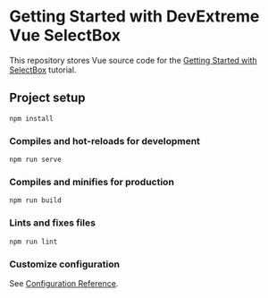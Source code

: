 # Getting Started with DevExtreme Vue SelectBox

This repository stores Vue source code for the [Getting Started with SelectBox](https://js.devexpress.com/Documentation/Guide/UI_Components/SelectBox/Getting_Started_with_SelectBox/) tutorial.

## Project setup
```
npm install
```

### Compiles and hot-reloads for development
```
npm run serve
```

### Compiles and minifies for production
```
npm run build
```

### Lints and fixes files
```
npm run lint
```

### Customize configuration
See [Configuration Reference](https://cli.vuejs.org/config/).
